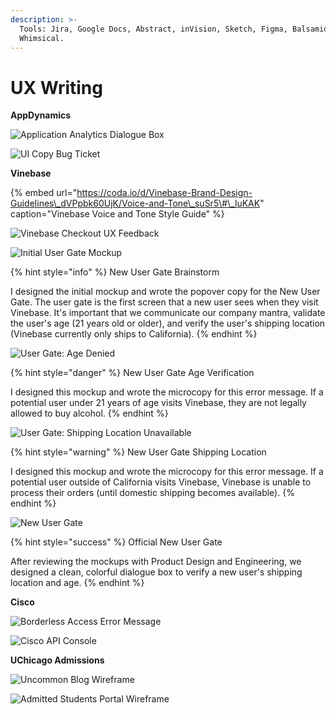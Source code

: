 ```yaml
---
description: >-
  Tools: Jira, Google Docs, Abstract, inVision, Sketch, Figma, Balsamiq, and
  Whimsical.
---
```


# UX Writing

**AppDynamics**

![Application Analytics Dialogue Box](../../.gitbook/assets/whats-new-in-analytics-popup-bordered.png)

![UI Copy Bug Ticket](../../.gitbook/assets/ui-engineering-bugs-bordered.png)

**Vinebase**

{% embed url="https://coda.io/d/Vinebase-Brand-Design-Guidelines\_dVPpbk60UjK/Voice-and-Tone\_suSr5\#\_luKAK" caption="Vinebase Voice and Tone Style Guide" %}

![Vinebase Checkout UX Feedback](../../.gitbook/assets/vinebase-order-complete-feedback.png)

![Initial User Gate Mockup](../../.gitbook/assets/new-user-gate-screen-edit-1-bordered.png)

{% hint style="info" %}
New User Gate Brainstorm

I designed the initial mockup and wrote the popover copy for the New User Gate. The user gate is the first screen that a new user sees when they visit Vinebase. It's important that we communicate our company mantra, validate the user's age \(21 years old or older\), and verify the user's shipping location \(Vinebase currently only ships to California\).
{% endhint %}

![User Gate: Age Denied](../../.gitbook/assets/new-user-gate-screen-edit-2-bordered.png)

{% hint style="danger" %}
New User Gate Age Verification

I designed this mockup and wrote the microcopy for this error message. If a potential user under 21 years of age visits Vinebase, they are not legally allowed to buy alcohol. 
{% endhint %}

![User Gate: Shipping Location Unavailable](../../.gitbook/assets/new-user-gate-screen-edit-4-bordered.png)

{% hint style="warning" %}
New User Gate Shipping Location

I designed this mockup and wrote the microcopy for this error message. If a potential user outside of California visits Vinebase, Vinebase is unable to process their orders \(until domestic shipping becomes available\). 
{% endhint %}

![New User Gate](../../.gitbook/assets/vinebase-user-gate-bordered.png)

{% hint style="success" %}
Official New User Gate

After reviewing the mockups with Product Design and Engineering, we designed a clean, colorful dialogue box to verify a new user's shipping location and age.
{% endhint %}

**Cisco**

![Borderless Access Error Message](../../.gitbook/assets/access-denied-error.png)

![Cisco API Console](../../.gitbook/assets/cisco-api-console-after-bordered.png)

**UChicago Admissions**

![Uncommon Blog Wireframe](../../.gitbook/assets/image%20%281%29.png)

![Admitted Students Portal Wireframe](../../.gitbook/assets/image.png)



